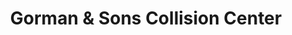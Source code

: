 ---
title: "Gorman & Sons Collision Center"
url: /sandston/gorman-und-sons-collision-center/
shop: Autowerkstatt
---